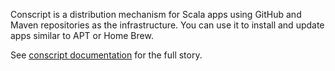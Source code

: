 Conscript is a distribution mechanism for Scala apps using GitHub and Maven repositories as the infrastructure. You can use it to install and update apps similar to APT or Home Brew.

See [conscript documentation](https://www.foundweekends.org/conscript) for the full story.
